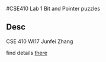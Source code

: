 #CSE410 Lab 1
Bit and Pointer puzzles
## Desc
CSE 410 WI17
Junfei Zhang

find details [there](https://courses.cs.washington.edu/courses/cse410/17wi/lab-1.html)